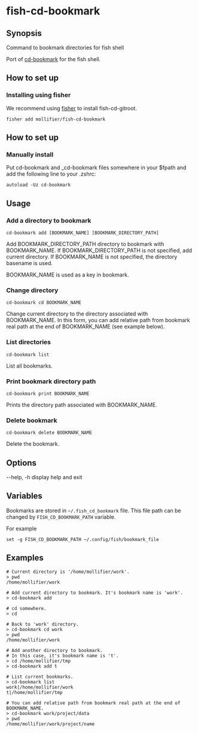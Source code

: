 # fish-cd-bookmark

## Synopsis
Command to bookmark directories for fish shell

Port of [cd-bookmark](https://github.com/mollifier/cd-bookmark) for the fish shell.

## How to set up

### Installing using fisher
We recommend using [fisher](https://github.com/jorgebucaran/fisher) to install fish-cd-gitroot.

```
fisher add mollifier/fish-cd-bookmark
```

## How to set up

### Manually install

Put cd-bookmark and _cd-bookmark files somewhere in your $fpath and add the following line to your .zshrc:

```
autoload -Uz cd-bookmark
```

## Usage

### Add a directory to bookmark

```
cd-bookmark add [BOOKMARK_NAME] [BOOKMARK_DIRECTORY_PATH]
```

Add BOOKMARK\_DIRECTORY\_PATH directory to bookmark with BOOKMARK\_NAME.
If BOOKMARK\_DIRECTORY\_PATH is not specified, add current directory.
If BOOKMARK\_NAME is not specified, the directory basename is used.

BOOKMARK\_NAME is used as a key in bookmark.

### Change directory

```
cd-bookmark cd BOOKMARK_NAME
```

Change current directory to the directory associated with BOOKMARK_NAME.
In this form, you can add relative path from bookmark real path at the end of BOOKMARK\_NAME (see example below).

### List directories

```
cd-bookmark list
```

List all bookmarks.

### Print bookmark directory path

```
cd-bookmark print BOOKMARK_NAME
```

Prints the directory path associated with BOOKMARK_NAME.

### Delete bookmark

```
cd-bookmark delete BOOKMARK_NAME
```

Delete the bookmark.


## Options
\--help, -h    display help and exit

## Variables

Bookmarks are stored in `~/.fish_cd_bookmark` file. This file path can be changed by `FISH_CD_BOOKMARK_PATH` variable.

For example

```
set -g FISH_CD_BOOKMARK_PATH ~/.config/fish/bookmark_file
```


## Examples

```
# Current directory is '/home/mollifier/work'.
> pwd
/home/mollifier/work

# Add current directory to bookmark. It's bookmark name is 'work'.
> cd-bookmark add

# cd somewhere.
> cd

# Back to 'work' directory.
> cd-bookmark cd work
> pwd
/home/mollifier/work

# Add another directory to bookmark.
# In this case, it's bookmark name is 't'.
> cd /home/mollifier/tmp
> cd-bookmark add t

# List current bookmarks.
> cd-bookmark list
work|/home/mollifier/work
t|/home/mollifier/tmp

# You can add relative path from bookmark real path at the end of BOOKMARK_NAME.
> cd-bookmark work/project/data
> pwd
/home/mollifier/work/project/name
```

